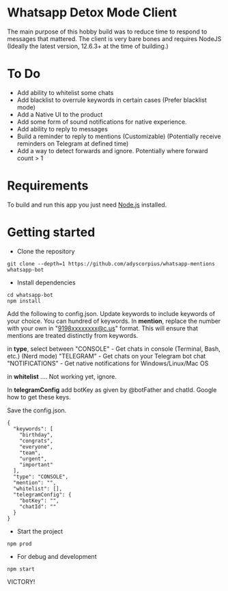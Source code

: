 # Whatsapp Detox Mode Client

The main purpose of this hobby build was to reduce time to respond to messages that mattered. The client is very bare bones and requires NodeJS (Ideally the latest version, 12.6.3+ at the time of building.)

# To Do
- Add ability to whitelist some chats
- Add blacklist to overrule keywords in certain cases (Prefer blacklist mode)
- Add a Native UI to the product
- Add some form of sound notifications for native experience.
- Add ability to reply to messages
- Build a reminder to reply to mentions (Customizable) (Potentially receive reminders on Telegram at defined time)
- Add a way to detect forwards and ignore. Potentially where forward count > 1

# Requirements

To build and run this app you just need [Node.js](https://nodejs.org/en/) installed.

# Getting started

- Clone the repository

```
git clone --depth=1 https://github.com/adyscorpius/whatsapp-mentions whatsapp-bot
```

- Install dependencies

```
cd whatsapp-bot
npm install
```

Add the following to config.json. Update keywords to include keywords of your choice. You can hundred of keywords. 
In **mention**, replace the number with your own in "9198xxxxxxxx@c.us" format. This will ensure that mentions are treated distinctly from keywords.

in **type**, select between 
  "CONSOLE" - Get chats in console (Terminal, Bash, etc.) (Nerd mode)
  "TELEGRAM" - Get chats on your Telegram bot chat 
  "NOTIFICATIONS" - Get native notifications for Windows/Linux/Mac OS

in **whitelist** .... Not working yet, ignore. 

In **telegramConfig** add botKey as given by @botFather and chatId. Google how to get these keys.

Save the config.json.

```
{
  "keywords": [
    "birthday",
    "congrats",
    "everyone",
    "team",
    "urgent",
    "important"
  ],
  "type": "CONSOLE",
  "mention": "",
  "whitelist": [],
  "telegramConfig": {
    "botKey": "",
    "chatId": ""
  }
}

```

- Start the project

```
npm prod
```

- For debug and development

```
npm start
```

VICTORY! 
